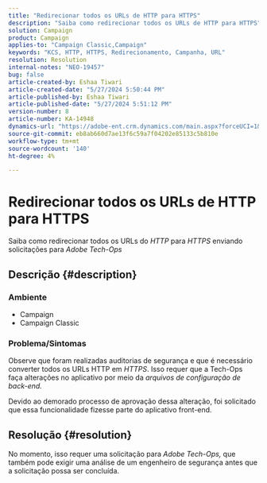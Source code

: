 ```yaml
---
title: "Redirecionar todos os URLs de HTTP para HTTPS"
description: "Saiba como redirecionar todos os URLs de HTTP para HTTPS"
solution: Campaign
product: Campaign
applies-to: "Campaign Classic,Campaign"
keywords: "KCS, HTTP, HTTPS, Redirecionamento, Campanha, URL"
resolution: Resolution
internal-notes: "NEO-19457"
bug: false
article-created-by: Eshaa Tiwari
article-created-date: "5/27/2024 5:50:44 PM"
article-published-by: Eshaa Tiwari
article-published-date: "5/27/2024 5:51:12 PM"
version-number: 8
article-number: KA-14948
dynamics-url: "https://adobe-ent.crm.dynamics.com/main.aspx?forceUCI=1&pagetype=entityrecord&etn=knowledgearticle&id=083712a0-511c-ef11-840b-6045bd026dc7"
source-git-commit: eb8ab660d7ae13f6c59a7f04202e85133c5b810e
workflow-type: tm+mt
source-wordcount: '140'
ht-degree: 4%

---
```


# Redirecionar todos os URLs de HTTP para HTTPS


Saiba como redirecionar todos os URLs do *HTTP* para *HTTPS* enviando solicitações para *Adobe Tech-Ops*

## Descrição {#description}


### Ambiente

- Campaign
- Campaign Classic


### Problema/Sintomas

Observe que foram realizadas auditorias de segurança e que é necessário converter todos os URLs HTTP em *HTTPS*. Isso requer que a Tech-Ops faça alterações no aplicativo por meio da *arquivos de configuração de back-end.*

Devido ao demorado processo de aprovação dessa alteração, foi solicitado que essa funcionalidade fizesse parte do aplicativo front-end.


## Resolução {#resolution}


No momento, isso requer uma solicitação para *Adobe Tech-Ops,* que também pode exigir uma análise de um engenheiro de segurança antes que a solicitação possa ser concluída.
